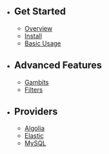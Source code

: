 - ## Get Started
    - [Overview](/{{route}}/{{version}}/overview)
    - [Install](/{{route}}/{{version}}/install)
    - [Basic Usage](/{{route}}/{{version}}/usage)
- ## Advanced Features
    - [Gambits](/{{route}}/{{version}}/gambits)
    - [Filters](/{{route}}/{{version}}/filters)
- ## Providers
    - [Algolia](/{{route}}/{{version}}/algolia)
    - [Elastic](/{{route}}/{{version}}/elastic)
    - [MySQL](/{{route}}/{{version}}/gambits)
